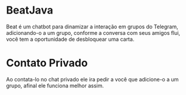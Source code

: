 # BeatJava

Beat é um chatbot para dinamizar a interação em grupos do Telegram, adicionando-o a um grupo, conforme a conversa com seus amigos flui, você tem a oportunidade de desbloquear uma carta.

# Contato Privado

Ao contata-lo no chat privado ele ira pedir a você que adicione-o a um grupo, afinal ele funciona melhor assim.


